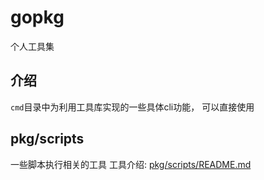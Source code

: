 # gopkg
个人工具集
## 介绍
`cmd`目录中为利用工具库实现的一些具体cli功能， 可以直接使用

## pkg/scripts
一些脚本执行相关的工具
工具介绍: [pkg/scripts/README.md](pkg/scripts/README.md)
